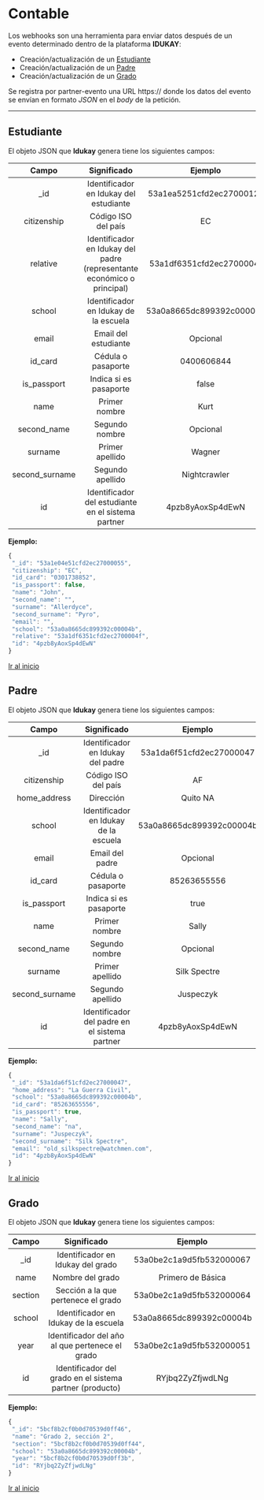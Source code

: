# Contable

Los webhooks son una herramienta para enviar datos después de un evento determinado dentro de la plataforma **IDUKAY**:
* Creación/actualización de un [Estudiante](#estudiante)
* Creación/actualización de un [Padre](#padre)
* Creación/actualización de un [Grado](#grado)

Se registra por partner-evento una URL https:// donde los datos del evento se envían en formato _JSON_ en el _body_ de la petición.


***

## Estudiante

El objeto JSON que **Idukay** genera tiene los siguientes campos:

|      Campo     |                               Significado                               |          Ejemplo         |
|:--------------:|:-----------------------------------------------------------------------:|:------------------------:|
| _id            | Identificador en Idukay del estudiante                                  | 53a1ea5251cfd2ec2700012c |
| citizenship    | Código ISO del país                                                     | EC                       |
| relative       | Identificador en Idukay del padre (representante económico o principal) | 53a1df6351cfd2ec2700004f |
| school         | Identificador en Idukay de la escuela                                   | 53a0a8665dc899392c00004b |
| email          | Email del estudiante                                                    | Opcional                 |
| id_card        | Cédula o pasaporte                                                      | 0400606844               |
| is_passport    | Indica si es pasaporte                                                  | false                    |
| name           | Primer nombre                                                           | Kurt                     |
| second_name    | Segundo nombre                                                          | Opcional                 |
| surname        | Primer apellido                                                         | Wagner                   |
| second_surname | Segundo apellido                                                        | Nightcrawler             |
| id             | Identificador del estudiante en el sistema partner                      | 4pzb8yAoxSp4dEwN         |


**Ejemplo:**
```javascript
{
 "_id": "53a1e04e51cfd2ec27000055",
 "citizenship": "EC",
 "id_card": "0301738852",
 "is_passport": false,
 "name": "John",
 "second_name": "",
 "surname": "Allerdyce",
 "second_surname": "Pyro",
 "email": "",
 "school": "53a0a8665dc899392c00004b",
 "relative": "53a1df6351cfd2ec2700004f",
 "id": "4pzb8yAoxSp4dEwN"
}
```
<a href="#top">Ir al inicio</a>

## Padre

El objeto JSON que **Idukay** genera tiene los siguientes campos:

|      Campo     |              Significado                           |          Ejemplo         |
|:--------------:|:--------------------------------------------------:|:------------------------:|
| _id            | Identificador en Idukay del padre                  | 53a1da6f51cfd2ec27000047 |
| citizenship    | Código ISO del país                                | AF                       |
| home_address   | Dirección                                          | Quito NA                 |
| school         | Identificador en Idukay de la escuela              | 53a0a8665dc899392c00004b |
| email          | Email del padre                                    | Opcional                 |
| id_card        | Cédula o pasaporte                                 | 85263655556              |
| is_passport    | Indica si es pasaporte                             | true                     |
| name           | Primer nombre                                      | Sally                    |
| second_name    | Segundo nombre                                     | Opcional                 |
| surname        | Primer apellido                                    | Silk Spectre             |
| second_surname | Segundo apellido                                   | Juspeczyk                |
| id             | Identificador del padre en el sistema partner      | 4pzb8yAoxSp4dEwN         |

**Ejemplo:**
```javascript
{
 "_id": "53a1da6f51cfd2ec27000047",
 "home_address": "La Guerra Civil",
 "school": "53a0a8665dc899392c00004b",
 "id_card": "85263655556",
 "is_passport": true,
 "name": "Sally",
 "second_name": "na",
 "surname": "Juspeczyk",
 "second_surname": "Silk Spectre",
 "email": "old_silkspectre@watchmen.com",
 "id": "4pzb8yAoxSp4dEwN"
}
```
<a href="#top">Ir al inicio</a>

## Grado

El objeto JSON que **Idukay** genera tiene los siguientes campos:

|  Campo  |                        Significado                       |          Ejemplo         |
|:-------:|:--------------------------------------------------------:|:------------------------:|
| _id     | Identificador en Idukay del grado                        | 53a0be2c1a9d5fb532000067 |
| name    | Nombre del grado                                         | Primero de Básica        |
| section | Sección a la que pertenece el grado                      | 53a0be2c1a9d5fb532000064 |
| school  | Identificador en Idukay de la escuela                    | 53a0a8665dc899392c00004b |
| year    | Identificador del año al que pertenece el grado          | 53a0be2c1a9d5fb532000051 |
| id      | Identificador del grado en el sistema partner (producto) | RYjbq2ZyZfjwdLNg         |

**Ejemplo:**
```javascript
{
 "_id": "5bcf8b2cf0b0d70539d0ff46",
 "name": "Grado 2, sección 2",
 "section": "5bcf8b2cf0b0d70539d0ff44",
 "school": "53a0a8665dc899392c00004b",
 "year": "5bcf8b2cf0b0d70539d0ff3b",
 "id": "RYjbq2ZyZfjwdLNg"
}
```
<a href="#top">Ir al inicio</a>
